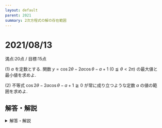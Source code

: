 ```yaml
---
layout: default
parent: 2021
summary: 2次方程式の解の存在範囲
---
```


# 2021/08/13

満点:20点 / 目標:15点

(1) $a$ を定数とする. 関数 $y=\cos 2 \theta - 2a \cos\theta -a+1 \ (0 \leqq \theta < 2\pi)$ の最大値と最小値を求めよ.

(2) 不等式 $\cos 2 \theta - 2a \cos\theta -a+1 \geqq 0$ が常に成り立つような定数 $a$ の値の範囲を求めよ.

<div style="page-break-before:always"></div>

## 解答・解説

<details markdown="1">
<summary>解答・解説</summary>

三角関数で味付けされた2次関数の問題です. よく似た出題が [2020/10/16](https://kampachi.tech/mathterro/20201016_trig) にあります.

![](img/mathterro_20210813.jpg)

</details>